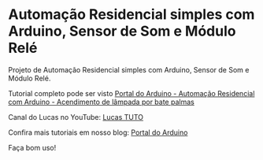 # Automação Residencial simples com Arduino, Sensor de Som e Módulo Relé
Projeto de Automação Residencial simples com Arduino, Sensor de Som e Módulo Relé. 

Tutorial completo pode ser visto <a href="http://portaldoarduino.com.br/automacao-residencial-acendimento-de-lampada-por-bate-palmas/" target="_blank">Portal do Arduino - Automação Residencial com Arduino - Acendimento de lâmpada por bate palmas</a>

Canal do Lucas no YouTube: <a href="https://www.youtube.com/channel/UCpzWDkPHItOZmSwY7B4Gv0g" target="_blank">Lucas TUTO</a>

Confira mais tutoriais em nosso blog:  <a href="http://portaldoarduino.com.br/" target="_blank">Portal do Arduino</a>

Faça bom uso!
